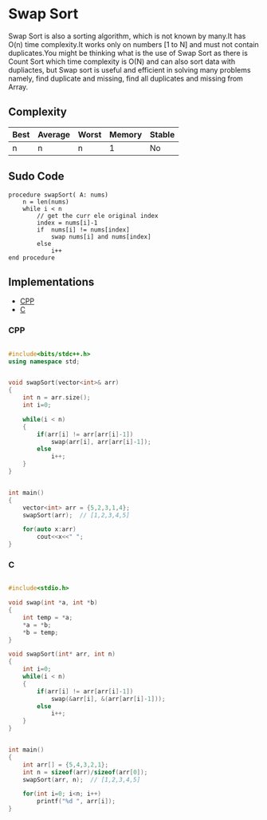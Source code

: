 # Swap Sort
Swap Sort is also a sorting algorithm, which is not known by many.It has O(n) time complexity.It works only on numbers [1 to N] and must not contain duplicates.You might be thinking what is the use of Swap Sort as there is Count Sort which time complexity is O(N) and can also sort data with dupliactes, but Swap sort is useful and efficient in solving many problems namely, find duplicate and missing, find all duplicates and missing from Array.

## Complexity
| Best | Average | Worst | Memory | Stable |
|------|---------|-------|--------|--------|
| n    | n       | n     | 1      | No     |


## Sudo Code
```
procedure swapSort( A: nums)
    n = len(nums)
    while i < n
        // get the curr ele original index
        index = nums[i]-1
        if  nums[i] != nums[index]
            swap nums[i] and nums[index]
        else
            i++
end procedure
```

## Implementations
* [CPP](#cpp)
* [C](#c)

### CPP
```cpp

#include<bits/stdc++.h>
using namespace std;


void swapSort(vector<int>& arr)
{
    int n = arr.size();
    int i=0;

    while(i < n)
    {
        if(arr[i] != arr[arr[i]-1])
            swap(arr[i], arr[arr[i]-1]);
        else
            i++;
    }
}


int main()
{
    vector<int> arr = {5,2,3,1,4};
    swapSort(arr);  // [1,2,3,4,5]

    for(auto x:arr)
        cout<<x<<" ";
}
```

### C
```c

#include<stdio.h>

void swap(int *a, int *b)
{
    int temp = *a;
    *a = *b;
    *b = temp;
}

void swapSort(int* arr, int n)
{
    int i=0;
    while(i < n)
    {
        if(arr[i] != arr[arr[i]-1])
            swap(&arr[i], &(arr[arr[i]-1]));
        else
            i++;
    }
}


int main()
{
    int arr[] = {5,4,3,2,1};
    int n = sizeof(arr)/sizeof(arr[0]);
    swapSort(arr, n);  // [1,2,3,4,5]

    for(int i=0; i<n; i++)
        printf("%d ", arr[i]);
}
```

